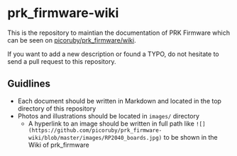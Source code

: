 # prk_firmware-wiki

This is the repository to maintian the documentation of PRK Firmware which can be seen on [picoruby/prk_firmware/wiki](https://github.com/picoruby/prk_firmware/wiki).

If you want to add a new description or found a TYPO, do not hesitate to send a pull request to this repository.

## Guidlines

- Each document should be written in Markdown and located in the top directory of this repository
- Photos and illustrations should be located in `images/` directory
  - A hyperlink to an image should be written in full path like `![](https://github.com/picoruby/prk_firmware-wiki/blob/master/images/RP2040_boards.jpg)` to be shown in the Wiki of prk_firmware
